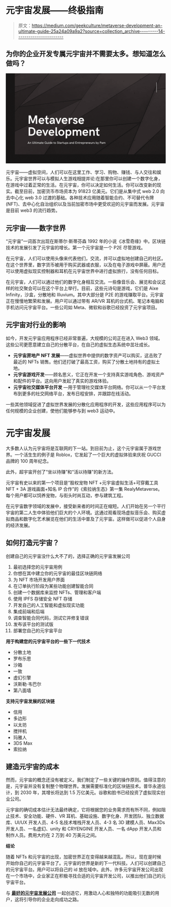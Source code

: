 # 元宇宙发展——终极指南

> 原文：<https://medium.com/geekculture/metaverse-development-an-ultimate-guide-25a24a09a9a2?source=collection_archive---------14----------------------->

## 为你的企业开发专属元宇宙并不需要太多。想知道怎么做吗？

![](img/418cf423185d8ac5badedb013e6d8761.png)

元宇宙——虚拟空间，人们可以在这里工作、学习、购物、赚钱、与人交往和娱乐。元宇宙世界可以与模拟人生游戏相提并论:在那里你可以创建一个数字化身，在游戏中过着正常的生活。在元宇宙，你可以决定如何生活。你可以改变新的现实。截至目前，加密货币市场资本为 91823 亿美元。它们是从集中式 web 2.0 向去中心化 web 3.0 过渡的基础。各种技术应用随着智能合约、不可替代令牌(NFT)、去中心化自治组织以及当前加密市场中更受欢迎的元宇宙而发展。元宇宙是目前 web3 的流行趋势。

## **元宇宙——数字世界**

“元宇宙”一词首次出现在斯蒂尔·斯蒂芬森 1992 年的小说《冰雪奇缘》中。区块链技术的发展引发了元宇宙的增长。第一个元宇宙是一个 P2E 尽管游戏。

在元宇宙，人们可以使用头像来代表他们，交流，并可以虚拟地创建自己的社区。在这个世界里，数字货币被用于购买武器或衣服，以及在电子游戏中屏蔽。用户还可以使用虚拟现实控制器和耳机在元宇宙世界中进行虚拟旅行，没有任何目标。

在元宇宙，人们可以通过他们的数字化身相互交流。一些像音乐会、展览和会议这样的社交聚会可以在这个平台上举行。目前，这些元诗句是游戏，它们是 Aixe Infinity，沙盒，分散地和 Illuvium。其中大部分是 P2E 的游戏赚取平台。元宇宙正在慢慢地繁荣和发展。用户可以通过带有 AR/VR 耳机的台式机、笔记本电脑和手机访问元宇宙平台。一些公司如 Meta、微软和谷歌已经投资了元宇宙项目。

## 元宇宙对行业的影响

如今，开发元宇宙应用程序已经非常普遍，大规模的公司正在进入 Web3 领域。这些公司更愿意建立自己的分散平台，在自己的虚拟生态系统中茁壮成长。

*   **元宇宙房地产 NFT 发展**——虚拟世界中提供的数字资产可以购买，这击败了最近的 NFTs 销售。他们还打破了最高工资，购买了分散土地持有的虚拟土地。
*   **元宇宙游戏开发**——顾名思义，它正在开发一个支持真实游戏角色、游戏资产和配件的平台。这向用户发起了真实的游戏体验。
*   **元宇宙社交媒体平台开发** —用于管理社交媒体平台网络。你可以从一个平台发布到更多的社交网络平台，发布日程安排，并跟踪在线活动。

一些其他领域促进了虚拟世界发展的分散化应用程序的开发，这些应用程序可以为任何规模的企业创建，使他们能够参与到 web3 运动中。

# **元宇宙发展**

大多数人认为元宇宙将是互联网的下一站。到目前为止，这个元宇宙属于游戏世界。一个活生生的例子是 Roblox，它发起了一个巨大的虚拟体验来庆祝 GUCCI 品牌的 100 周年纪念。

此外，超宇宙开创了“坐以待赚”和“活以待赚”的新方法。

元宇宙有史以来的第一个项目是“股权宠物 NFT +元宇宙虚拟生活+可穿戴工具 NFT + 3A 游戏画面+知名 IP 合作”的《索拉纳生态》第一集 RealyMetaverse。每个用户都可以饲养宠物，与街头时尚互动，参与建筑工程。

在元宇宙数字领域的发展中，接受新来者的时间正在缩短。人们开始在另一个平行宇宙的第二人生中体验他们巨大的个人环境。这通过观看现场虚拟音乐会、购买虚拟商品和数字化艺术展览在他们的生活中普及了元宇宙。这样做可以促进个人自身的经济发展。

## **如何打造元宇宙？**

创建自己的元宇宙没什么大不了的，选择正确的元宇宙发展公司

1.  最初选择您的元宇宙用例
2.  你想在其中建立你的元宇宙的最佳区块链网络
3.  为 NFT 市场开发用户界面
4.  在订单执行阶段为某些功能创建智能合同
5.  创建一个数据库来监控 NFTs、管理和客户端
6.  使用 IPFS 存储安全 NFT 存储
7.  开发自己的人工智能和虚拟现实功能
8.  集成前端和后端
9.  调查智能合同代码，测试它并修复错误
10.  发布该平台的测试版
11.  部署您自己的元宇宙平台

**用于构建您的元宇宙平台的一些下一代技术**

*   分散土地
*   罗布乐思
*   沙箱
*   一致
*   虚幻引擎
*   沃斯勒·韦巴尔
*   第八面墙

**支持元宇宙发展的区块链**

*   信用
*   多边形
*   以太坊
*   搅拌机
*   玛雅人
*   3DS Max
*   索拉纳

## **建造元宇宙的成本**

然而，元宇宙的概念还没有被定义。我们制定了一些关键的操作原则。值得注意的是，元宇宙并没有复制整个物理世界。发展需要标准化的区块链技术。普华永道估计，到 2030 年，其增长将达到 1.5 万亿美元。谷歌和脸书已经投资了虚拟现实创业公司。

元宇宙的确切成本估计无法最终确定，它将根据您的业务需求而有所不同，例如阻止技术、安全功能、硬件、VR 耳机、基础设施、数字化身、开发团队、独立数据库、UI/UX 开发人员、4-5 名技术堆栈开发人员、4-3 名 3D 建模人员、Max3Ds 开发人员、一名虚幻、unity 和 CRYENGINE 开发人员、一名 dApp 开发人员和制作人员。费用大约在 2 万到 40 万美元之间。

**结论**

随着 NFTs 和元宇宙的出现，加密世界正在变得越来越混乱。所以，现在是时候开始你自己的元宇宙平台了。元宇宙的世界是新的下一代科技。人们可以创建自己的元宇宙平台。用户可以将自己的 id 放在域中。此外，许多元宇宙开发公司出现在一个市场中，企业家正在积极寻找合适的元宇宙开发公司，以推出他们自己的元宇宙平台。

与 [**最好的元宇宙发展公司**](https://www.firebeetechnoservices.com/metaverse-development-company?utm_source=mevrse&utm_medium=geekmedium&utm_campaign=kartz) 一起创造它，用激动人心和独特的功能吸引无数的用户，这将引导你的企业走向成功之路。